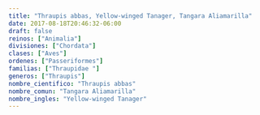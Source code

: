 ```yaml
---
title: "Thraupis abbas, Yellow-winged Tanager, Tangara Aliamarilla"
date: 2017-08-18T20:46:32-06:00
draft: false
reinos: ["Animalia"]
divisiones: ["Chordata"]
clases: ["Aves"]
ordenes: ["Passeriformes"]
familias: ["Thraupidae "]
generos: ["Thraupis"]
nombre_cientifico: "Thraupis abbas"
nombre_comun: "Tangara Aliamarilla"
nombre_ingles: "Yellow-winged Tanager"
---
```

